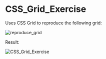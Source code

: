 # CSS_Grid_Exercise

Uses CSS Grid to reproduce the following grid:

![reproduce_grid](https://github.com/EvaMLopez/CSS_Grid_Exercise/assets/146746288/e451bf1f-2049-42cf-b51e-9eb972c96e79)


Result:

![CSS_Grid_Exercise](https://github.com/EvaMLopez/CSS_Grid_Exercise/assets/146746288/0fbb0d9e-8332-4a18-aa5c-b2c1bbe66a0e)